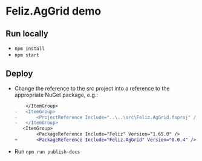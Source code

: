 # Feliz.AgGrid demo

## Run locally

- `npm install`
- `npm start`

## Deploy

- Change the reference to the src project into a reference to the appropriate NuGet package, e.g.:
  ```diff
      </ItemGroup>
  -   <ItemGroup>
  -       <ProjectReference Include="..\..\src\Feliz.AgGrid.fsproj" />
  -   </ItemGroup>
     <ItemGroup>
          <PackageReference Include="Feliz" Version="1.65.0" />
  +       <PackageReference Include="Feliz.AgGrid" Version="0.0.4" />
  ```
- Run `npm run publish-docs`
